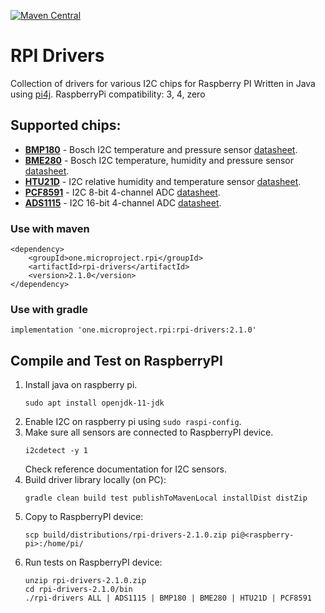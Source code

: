 [![Maven Central](https://maven-badges.herokuapp.com/maven-central/one.microproject.rpi/rpi-drivers/badge.svg)](https://maven-badges.herokuapp.com/maven-central/one.microproject.rpi/rpi-drivers)

# RPI Drivers
Collection of drivers for various I2C chips for Raspberry PI
Written in Java using [pi4j](http://pi4j.com/).
RaspberryPi compatibility: 3, 4, zero

## Supported chips:
* [__BMP180__](https://www.adafruit.com/product/1603) - Bosch I2C temperature and pressure sensor [datasheet](docs/BMP180.pdf).
* [__BME280__](https://www.adafruit.com/product/2652) - Bosch I2C temperature, humidity and pressure sensor [datasheet](docs/BME280.pdf).
* [__HTU21D__](https://www.adafruit.com/product/3515) - I2C relative humidity and temperature sensor [datasheet](docs/HTU21D.pdf).
* [__PCF8591__](https://www.adafruit.com/product/4648) - I2C 8-bit 4-channel ADC [datasheet](docs/PCF8591.pdf).
* [__ADS1115__](https://www.adafruit.com/product/1085) - I2C 16-bit 4-channel ADC [datasheet](docs/ADS1115.pdf).

### Use with maven
```
<dependency>
    <groupId>one.microproject.rpi</groupId>
    <artifactId>rpi-drivers</artifactId>
    <version>2.1.0</version>
</dependency>
```

### Use with gradle
```
implementation 'one.microproject.rpi:rpi-drivers:2.1.0'
```

## Compile and Test on RaspberryPI
1. Install java on raspberry pi.
   ```
   sudo apt install openjdk-11-jdk
   ```
2. Enable I2C on raspberry pi using ``sudo raspi-config``.
3. Make sure all sensors are connected to RaspberryPI device.
   ```
   i2cdetect -y 1
   ```
   Check reference documentation for I2C sensors.
4. Build driver library locally (on PC):
   ```
   gradle clean build test publishToMavenLocal installDist distZip
   ```
5. Copy to RaspberryPI device:
   ```
   scp build/distributions/rpi-drivers-2.1.0.zip pi@<raspberry-pi>:/home/pi/
   ```
6. Run tests on RaspberryPI device:
   ```
   unzip rpi-drivers-2.1.0.zip
   cd rpi-drivers-2.1.0/bin
   ./rpi-drivers ALL | ADS1115 | BMP180 | BME280 | HTU21D | PCF8591 
   ```

